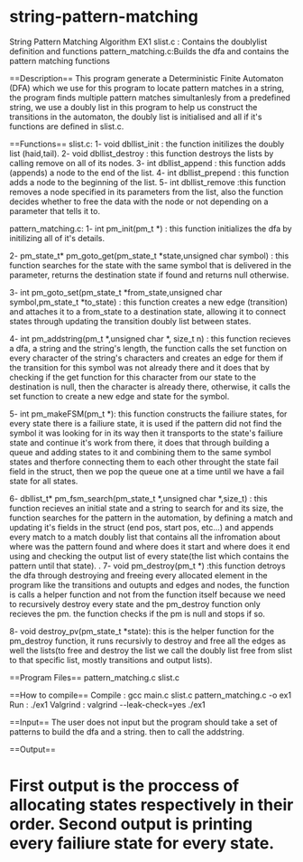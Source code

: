 # string-pattern-matching
String Pattern Matching Algorithm EX1
slist.c : Contains the doublylist definition and functions
pattern_matching.c:Builds the dfa and contains the pattern matching functions

==Description==
This program generate a Deterministic Finite Automaton (DFA) which we use for this program to locate pattern matches in a string, the program finds multiple pattern matches simultanlesly from a predefined string, we use a doubly list in this program to help us construct the transitions in the automaton, the doubly list is initialised and all if it's functions are defined in slist.c.

==Functions==
slist.c:
1- void dbllist_init : the function initilizes the doubly list (haid,tail).
2- void dbllist_destroy : this function destroys the lists by calling remove on all of its nodes.
3- int dbllist_append : this function adds (appends) a node to the end of the list.
4- int dbllist_prepend : this function adds a node to the beginning of the list.
5- int dbllist_remove :this function removes a node specified in its parameters from the list, also the function decides whether to free the data with the node or not depending on a parameter that tells it to.

pattern_matching.c:
1- int pm_init(pm_t *) : this function initializes the dfa by initilizing all of it's details.

2- pm_state_t* pm_goto_get(pm_state_t *state,unsigned char symbol) : this function searches for the state with the same symbol that is delivered in the parameter, returns the destination state if found and returns null otherwise.

3- int pm_goto_set(pm_state_t *from_state,unsigned char symbol,pm_state_t *to_state) : this function creates a new edge (transition) and attaches it to a from_state to a destination state, allowing it to connect states through updating the transition doubly list between states.

4- int pm_addstring(pm_t *,unsigned char *, size_t n) : this function recieves a dfa, a string and the string's length, the function calls the set function on every character of the string's characters and creates an edge for them if the transition for this symbol was not already there and it does that by checking if the get function for this character from our state to the destination is null, then  the character is already there, otherwise, it calls the set function to create a new edge and state for the symbol.

5- int pm_makeFSM(pm_t *): this function constructs the failiure states, for every state there is a failiure state, it is used if the pattern did not find the symbol it was looking for in its way then it transports to the state's failiure state and continue it's work from there, it does that through building a queue and adding states to it and combining them to the same symbol states and therfore connecting them to each other throught the state fail field in the struct, then we pop the queue one at a time until we have a fail state for all states.

6- dbllist_t* pm_fsm_search(pm_state_t *,unsigned char *,size_t) : this function recieves an initial state and a string to search for and its size, the function searches for the pattern in the automation, by defining a match and updating it's fields in the struct (end pos, start pos, etc...)  and appends every match to a match doubly list that contains all the infromation about where was the pattern found and where does it start and where does it end using and checking the output list of every state(the list which contains the pattern until that state).
.
7- void pm_destroy(pm_t *) :this function detroys the dfa through destroying and freeing every allocated element in the program like the transitions and outupts and edges and nodes, the function is calls a helper function and not from the function itself because we need to recursively destroy every state and the pm_destroy function only recieves the pm. the function checks if the pm is null and stops if so.

8- void destroy_pv(pm_state_t *state): this is the helper function for the pm_destroy function, it runs recursivly to destroy and free all the edges as well the lists(to free and destroy the list we call the doubly list free from slist to that specific list, mostly transitions and output lists).

==Program Files==
pattern_matching.c
slist.c


==How to compile==
Compile : gcc main.c slist.c pattern_matching.c -o ex1
Run :    ./ex1
Valgrind : valgrind --leak-check=yes ./ex1

==Input==
The user does not input but the program should take a set of patterns to build the dfa and a string. then to call the addstring.

==Output==

First output is the proccess of allocating states respectively in their order.
Second output is printing every failiure state for every state.
=====================================================================================
